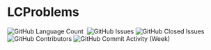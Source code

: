 # LCProblems

<div>
<img alt="GitHub Language Count" src="https://img.shields.io/github/languages/count/andykr1k/LCProblems?&style=for-the-badge"/>
<img alt="" src="https://img.shields.io/github/repo-size/andykr1k/LCProblems?&style=for-the-badge"/>
<img alt="GitHub Issues" src="https://img.shields.io/github/issues/andykr1k/LCProblems?&style=for-the-badge"/>
<img alt="GitHub Closed Issues" src="https://img.shields.io/github/issues-closed/andykr1k/LCProblems?&style=for-the-badge"/>
<img alt="GitHub Contributors" src="https://img.shields.io/github/contributors/andykr1k/LCProblems?&style=for-the-badge"/>
<img alt="GitHub Commit Activity (Week)" src="https://img.shields.io/github/commit-activity/w/andykr1k/LCProblems?&style=for-the-badge"/>
</div>
